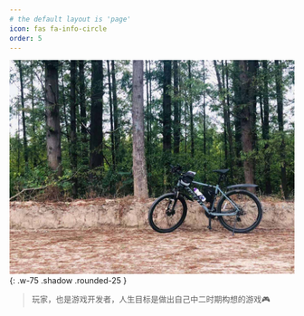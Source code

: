 ```yaml
---
# the default layout is 'page'
icon: fas fa-info-circle
order: 5
---
```


![崇明岛骑行纪念](/assets/images/Intro.jpg){: .w-75 .shadow .rounded-25 }

> 玩家，也是游戏开发者，人生目标是做出自己中二时期构想的游戏🎮

